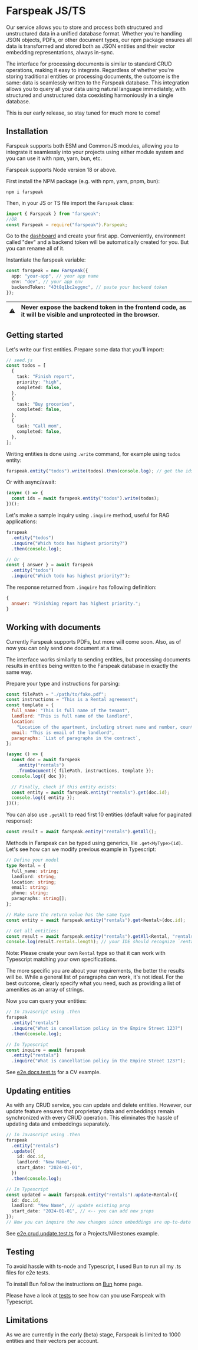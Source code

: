 # Farspeak JS/TS

Our service allows you to store and process both structured and unstructured data in a unified database format. Whether you're handling JSON objects, PDFs, or other document types, our npm package ensures all data is transformed and stored both as JSON entities and their vector embedding representations, always in-sync.

The interface for processing documents is similar to standard CRUD operations, making it easy to integrate. Regardless of whether you're storing traditional entities or processing documents, the outcome is the same: data is seamlessly written to the Farspeak database. This integration allows you to query all your data using natural language immediately, with structured and unstructured data coexisting harmoniously in a single database.

This is our early release, so stay tuned for much more to come!

## Installation

Farspeak supports both ESM and CommonJS modules, allowing you to integrate it seamlessly into your projects using either module system and you can use it with npm, yarn, bun, etc.

Farspeak supports Node version 18 or above.

First install the NPM package (e.g. with npm, yarn, pnpm, bun):

```
npm i farspeak
```

Then, in your JS or TS file import the `Farspeak` class:

```ts
import { Farspeak } from "farspeak";
//OR
const Farspeak = require("farspeak").Farspeak;
```

Go to the [dashboard](https://dashboard.farspeak.ai) and create your first app. Conveniently, environment called "dev" and a backend token will be automatically created for you. But you can rename all of it.

Instantiate the farspeak variable:

```ts
const farspeak = new Farspeak({
  app: "your-app", // your app name
  env: "dev", // your app env
  backendToken: "43t8q1bc2eggnc", // paste your backend token
});
```

| :warning: | Never expose the backend token in the frontend code, as it will be visible and unprotected in the browser. |
|-|:-|


## Getting started

Let's write our first entities. Prepare some data that you'll import:

```ts
// seed.js
const todos = [
  {
    task: "Finish report",
    priority: "high",
    completed: false,
  },
  {
    task: "Buy groceries",
    completed: false,
  },
  {
    task: "Call mom",
    completed: false,
  },
];
```

Writing entities is done using `.write` command, for example using `todos` entity:

```js
farspeak.entity("todos").write(todos).then(console.log); // get the ids
```

Or with async/await:

```js
(async () => {
  const ids = await farspeak.entity("todos").write(todos);
})();
```

Let's make a sample inquiry using `.inquire` method, useful for RAG applications:

```ts
farspeak
  .entity("todos")
  .inquire("Which todo has highest priority?")
  .then(console.log);

// Or
const { answer } = await farspeak
  .entity("todos")
  .inquire("Which todo has highest priority?");
```

The response returned from `.inquire` has following definition:

```js
{
  answer: "Finishing report has highest priority.";
}
```

## Working with documents

Currently Farspeak supports PDFs, but more will come soon. Also, as of now you can only send one document at a time.

The interface works similarly to sending entities, but processing documents results in entities being written to the Farspeak database in exactly the same way.

Prepare your type and instructions for parsing:

```js
const filePath = "./path/to/fake.pdf";
const instructions = "This is a Rental agreement";
const template = {
  full_name: "This is full name of the tenant",
  landlord: "This is full name of the landlord",
  location:
    "Location of the apartment, including street name and number, country and city",
  email: "This is email of the landlord",
  paragraphs: `List of paragraphs in the contract`,
};

(async () => {
  const doc = await farspeak
    .entity("rentals")
    .fromDocument({ filePath, instructions, template });
  console.log({ doc });

  // Finally, check if this entity exists:
  const entity = await farspeak.entity("rentals").get(doc.id);
  console.log({ entity });
})();
```

You can also use `.getAll` to read first 10 entities (default value for paginated response):

```ts
const result = await farspeak.entity("rentals").getAll();
```

Methods in Farspeak can be typed using generics, lile `.get<MyType>(id)`. Let's see how can we modify previous example in Typescript:

```ts
// Define your model
type Rental = {
  full_name: string;
  landlord: string;
  location: string;
  email: string;
  phone: string;
  paragraphs: string[];
};

// Make sure the return value has the same type
const entity = await farspeak.entity("rentals").get<Rental>(doc.id);

// Get all entities:
const result = await farspeak.entity("rentals").getAll<Rental, "rentals">();
console.log(result.rentals.length); // your IDE should recognize `rentals` prop
```

Note: Please create your own `Rental` type so that it can work with Typescript matching your own specifications.

The more specific you are about your requirements, the better the results will be. While a general list of paragraphs can work, it's not ideal. For the best outcome, clearly specify what you need, such as providing a list of amenities as an array of strings.

Now you can query your entities:

```ts
// In Javascript using .then
farspeak
  .entity("rentals")
  .inquire("What is cancellation policy in the Empire Street 123?")
  .then(console.log);

// In Typescript
const inquire = await farspeak
  .entity("rentals")
  .inquire("What is cancellation policy in the Empire Street 123?");
```

See [e2e.docs.test.ts](src/test/e2e.docs.test.ts) for a CV example.

## Updating entities

As with any CRUD service, you can update and delete entities. However, our update feature ensures that proprietary data and embeddings remain synchronized with every CRUD operation. This eliminates the hassle of updating data and embeddings separately.

```ts
// In Javascript using .then
farspeak
  .entity("rentals")
  .update({
    id: doc.id,
    landlord: "New Name",
    start_date: "2024-01-01",
  })
  .then(console.log);

// In Typescript
const updated = await farspeak.entity("rentals").update<Rental>({
  id: doc.id,
  landlord: "New Name", // update existing prop
  start_date: "2024-01-01", // <-- you can add new props
});
// Now you can inquire the new changes since embeddings are up-to-date
```

See [e2e.crud.update.test.ts](src/test/e2e.crud.update.test.ts) for a Projects/Milestones example.

## Testing

To avoid hassle with ts-node and Typescript, I used Bun to run all my .ts files for e2e tests.

To install Bun follow the instructions on [Bun](https://bun.sh/) home page.

Please have a look at [tests](src/test) to see how can you use Farspeak with Typescript.

## Limitations

As we are currently in the early (beta) stage, Farspeak is limited to 1000 entities and their vectors per account.
